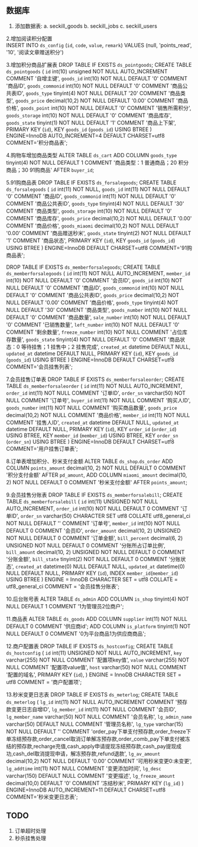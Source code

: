 ## 数据库

1. 添加数据表:
	a. seckill_goods
	b. seckill_jobs
	c. seckill_users
	
2.增加阅读积分配置	
INSERT INTO `ds_config` (`id`, `code`, `value`, `remark`) VALUES (null, 'points_read', '10', '阅读文章赠送积分')	

3.增加积分商品扩展表
DROP TABLE IF EXISTS `ds_pointgoods`;
CREATE TABLE `ds_pointgoods` (
  `id` int(10) unsigned NOT NULL AUTO_INCREMENT COMMENT '自增主键',
  `goods_id` int(10) NOT NULL DEFAULT '0' COMMENT '商品ID',
  `goods_commonid` int(10) NOT NULL DEFAULT '0' COMMENT '商品公共表ID',
  `goods_type` tinyint(4) NOT NULL DEFAULT '20' COMMENT '商品类型',
  `goods_price` decimal(10,2) NOT NULL DEFAULT '0.00' COMMENT '商品价格',
  `goods_point` int(10) NOT NULL DEFAULT '0' COMMENT '销售所需积分',
  `goods_storage` int(10) NOT NULL DEFAULT '0' COMMENT '商品库存',
  `goods_state` tinyint(1) NOT NULL DEFAULT '1' COMMENT '商品上下架',
  PRIMARY KEY (`id`),
  KEY `goods_id` (`goods_id`) USING BTREE
) ENGINE=InnoDB AUTO_INCREMENT=4 DEFAULT CHARSET=utf8 COMMENT='积分商品表';

4.购物车增加商品类型
ALTER TABLE `ds_cart`
ADD COLUMN `goods_type`  tinyint(4) NOT NULL DEFAULT 1 COMMENT '商品类型：1 普通商品；20 积分商品；30 91购商品' AFTER `buyer_id`;

5.91购商品表
DROP TABLE IF EXISTS `ds_forsalegoods`;
CREATE TABLE `ds_forsalegoods` (
  `id` int(11) NOT NULL,
  `goods_id` int(11) NOT NULL DEFAULT '0' COMMENT '商品ID',
  `goods_commonid` int(11) NOT NULL DEFAULT '0' COMMENT '商品公共表ID',
  `goods_type` tinyint(4) NOT NULL DEFAULT '30' COMMENT '商品类型',
  `goods_storage` int(10) NOT NULL DEFAULT '0' COMMENT '商品库存',
  `goods_price` decimal(10,2) NOT NULL DEFAULT '0.00' COMMENT '商品价格',
  `goods_miaomi` decimal(10,2) NOT NULL DEFAULT '0.00' COMMENT '商品赠送秒米',
  `goods_state` tinyint(2) NOT NULL DEFAULT '1' COMMENT '商品状态',
  PRIMARY KEY (`id`),
  KEY `goods_id` (`goods_id`) USING BTREE
) ENGINE=InnoDB DEFAULT CHARSET=utf8 COMMENT='91购商品表';


DROP TABLE IF EXISTS `ds_memberforsalegoods`;
CREATE TABLE `ds_memberforsalegoods` (
  `id` int(11) NOT NULL AUTO_INCREMENT,
  `member_id` int(10) NOT NULL DEFAULT '0' COMMENT '会员ID',
  `goods_id` int(10) NOT NULL DEFAULT '0' COMMENT '商品ID',
  `goods_commonid` int(10) NOT NULL DEFAULT '0' COMMENT '商品公共表ID',
  `goods_price` decimal(10,2) NOT NULL DEFAULT '0.00' COMMENT '商品价格',
  `goods_type` tinyint(4) NOT NULL DEFAULT '30' COMMENT '商品类型',
  `goods_number` int(10) NOT NULL DEFAULT '0' COMMENT '商品数量',
  `sale_number` int(10) NOT NULL DEFAULT '0' COMMENT '已销售数量',
  `left_number` int(10) NOT NULL DEFAULT '0' COMMENT '剩余数量',
  `freeze_number` int(10) NOT NULL COMMENT '占位库存数量',
  `goods_state` tinyint(4) NOT NULL DEFAULT '0' COMMENT '商品状态：0 等待挂售；1 挂售中；2 挂售完成',
  `created_at` datetime DEFAULT NULL,
  `updated_at` datetime DEFAULT NULL,
  PRIMARY KEY (`id`),
  KEY `goods_id` (`goods_id`) USING BTREE
) ENGINE=InnoDB DEFAULT CHARSET=utf8 COMMENT='会员挂售列表';


7.会员挂售订单表
DROP TABLE IF EXISTS `ds_memberforsaleorder`;
CREATE TABLE `ds_memberforsaleorder` (
  `id` int(11) NOT NULL AUTO_INCREMENT,
  `order_id` int(11) NOT NULL COMMENT '订单ID',
  `order_sn` varchar(50) NOT NULL COMMENT '订单号',
  `buyer_id` int(11) NOT NULL COMMENT '购买人ID',
  `goods_number` int(11) NOT NULL COMMENT '购买商品数量',
  `goods_price` decimal(10,2) NOT NULL COMMENT '商品价格',
  `member_id` int(11) NOT NULL COMMENT '挂售人ID',
  `created_at` datetime DEFAULT NULL,
  `updated_at` datetime DEFAULT NULL,
  PRIMARY KEY (`id`),
  KEY `order_id` (`order_id`) USING BTREE,
  KEY `member_id` (`member_id`) USING BTREE,
  KEY `order_sn` (`order_sn`) USING BTREE
) ENGINE=InnoDB DEFAULT CHARSET=utf8 COMMENT='用户挂售订单表';

8.订单表增加积分、秒米支付金额
ALTER TABLE `ds_shop`.`ds_order` 
ADD COLUMN `points_amount` decimal(10, 2) NOT NULL DEFAULT 0 COMMENT '积分支付金额' AFTER `pd_amount`,
ADD COLUMN `miaomi_amount` decimal(10, 2) NOT NULL DEFAULT 0 COMMENT '秒米支付金额' AFTER `points_amount`;


9.会员挂售分账表
DROP TABLE IF EXISTS `ds_memberforsalebill`;
CREATE TABLE `ds_memberforsalebill`  (
  `id` int(11) UNSIGNED NOT NULL AUTO_INCREMENT,
  `order_id` int(10) NOT NULL DEFAULT 0 COMMENT '订单ID',
  `order_sn` varchar(50) CHARACTER SET utf8 COLLATE utf8_general_ci NOT NULL DEFAULT '' COMMENT '订单号',
  `member_id` int(10) NOT NULL DEFAULT 0 COMMENT '会员ID',
  `order_amount` decimal(10, 2) UNSIGNED NOT NULL DEFAULT 0 COMMENT '订单金额',
  `bill_percent` decimal(6, 2) UNSIGNED NOT NULL DEFAULT 0 COMMENT '分账所占订单比例',
  `bill_amount` decimal(10, 2) UNSIGNED NOT NULL DEFAULT 0 COMMENT '分账金额',
  `bill_state` tinyint(2) NOT NULL DEFAULT 0 COMMENT '分账状态',
  `created_at` datetime(0) NULL DEFAULT NULL,
  `updated_at` datetime(0) NULL DEFAULT NULL,
  PRIMARY KEY (`id`),
  INDEX `member_id`(`member_id`) USING BTREE
) ENGINE = InnoDB CHARACTER SET = utf8 COLLATE = utf8_general_ci COMMENT = '会员挂售分账表';

10.后台账号表
ALTER TABLE `ds_admin`
ADD COLUMN `is_shop`  tinyint(4) NOT NULL DEFAULT 1 COMMENT '1为管理员2位商户';

11.商品表
ALTER TABLE `ds_goods`
ADD COLUMN `supplier`  int(11) NOT NULL DEFAULT 0 COMMENT '供应商id';
ADD COLUMN `is_platform`  tinyint(1) NOT NULL DEFAULT 0 COMMENT '0为平台商品1为供应商商品';

12.商户配置表
DROP TABLE IF EXISTS `ds_hostconfig`;
CREATE TABLE `ds_hostconfig`  (
  `id` int(11) UNSIGNED NOT NULL AUTO_INCREMENT,
  `key` varchar(255) NOT NULL  COMMENT '配置项key值',
  `value` varchar(255) NOT NULL COMMENT '配置项value值',
  `host` varchar(50) NOT NULL  COMMENT '配置的域名',
  PRIMARY KEY (`id`),
) ENGINE = InnoDB CHARACTER SET = utf8  COMMENT = '商户配置项';

13.秒米变更日志表
DROP TABLE IF EXISTS `ds_meterlog`;
CREATE TABLE `ds_meterlog` (
  `lg_id` int(11) NOT NULL AUTO_INCREMENT COMMENT '预存款变更日志自增ID',
  `lg_member_id` int(11) NOT NULL COMMENT '会员ID',
  `lg_member_name` varchar(50) NOT NULL COMMENT '会员名称',
  `lg_admin_name` varchar(50) DEFAULT NULL COMMENT '管理员名称',
  `lg_type` varchar(15) NOT NULL DEFAULT '' COMMENT 'order_pay下单支付预存款,order_freeze下单冻结预存款,order_cancel取消订单解冻预存款,order_comb_pay下单支付被冻结的预存款,recharge充值,cash_apply申请提现冻结预存款,cash_pay提现成功,cash_del取消提现申请，解冻预存款,refund退款',
  `lg_av_amount` decimal(10,2) NOT NULL DEFAULT '0.00' COMMENT '可用秒米变更0:未变更',
  `lg_addtime` int(11) NOT NULL COMMENT '变更添加时间',
  `lg_desc` varchar(150) DEFAULT NULL COMMENT '变更描述',
  `lg_freeze_amount` decimal(10,0) DEFAULT '0' COMMENT '冻结秒米',
  PRIMARY KEY (`lg_id`)
) ENGINE=InnoDB AUTO_INCREMENT=11 DEFAULT CHARSET=utf8 COMMENT='秒米变更日志表';


## TODO

1. 订单超时处理
2. 秒杀挂售处理